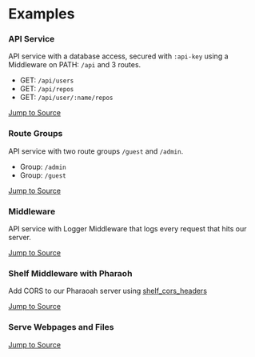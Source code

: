 # Examples

### API Service

API service with a database access, secured with `:api-key` using a Middleware on PATH: `/api` and 3 routes.

- GET: `/api/users`
- GET: `/api/repos`
- GET: `/api/user/:name/repos`

[Jump to Source](https://github.com/codekeyz/pharaoh/tree/main/pharaoh_examples/lib/api_service)

### Route Groups

API service with two route groups `/guest` and `/admin`.

- Group: `/admin`
- Group: `/guest`

[Jump to Source](https://github.com/codekeyz/pharaoh/tree/main/pharaoh_examples/lib/route_groups)

### Middleware

API service with Logger Middleware that logs every request that hits our server.

[Jump to Source](https://github.com/codekeyz/pharaoh/tree/main/pharaoh_examples/lib/middleware)

### Shelf Middleware with Pharaoh

Add CORS to our Pharaoah server using [shelf_cors_headers](https://pub.dev/packages/shelf_cors_headers)

[Jump to Source](https://github.com/codekeyz/pharaoh/tree/main/pharaoh_examples/lib/shelf_middleware)

### Serve Webpages and Files

[Jump to Source](https://github.com/codekeyz/pharaoh/tree/main/pharaoh_examples/lib/serve_files)
